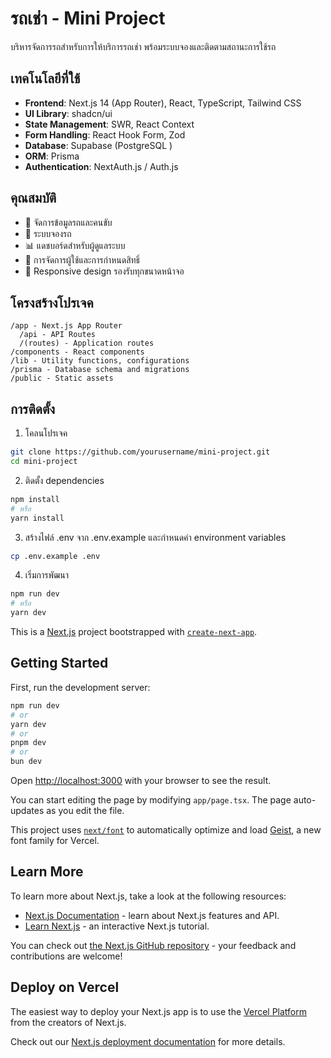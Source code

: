 # รถเช่า - Mini Project

บริหารจัดการรถสำหรับการให้บริการรถเช่า พร้อมระบบจองและติดตามสถานะการใช้รถ

## เทคโนโลยีที่ใช้

- **Frontend**: Next.js 14 (App Router), React, TypeScript, Tailwind CSS
- **UI Library**: shadcn/ui
- **State Management**: SWR, React Context
- **Form Handling**: React Hook Form, Zod
- **Database**: Supabase (PostgreSQL
  )
- **ORM**: Prisma
- **Authentication**: NextAuth.js / Auth.js

## คุณสมบัติ

- 🚗 จัดการข้อมูลรถและคนขับ
- 📆 ระบบจองรถ
- 📊 แดชบอร์ดสำหรับผู้ดูแลระบบ
- 👤 การจัดการผู้ใช้และการกำหนดสิทธิ์
- 📱 Responsive design รองรับทุกขนาดหน้าจอ

## โครงสร้างโปรเจค

```
/app - Next.js App Router
  /api - API Routes
  /(routes) - Application routes
/components - React components
/lib - Utility functions, configurations
/prisma - Database schema and migrations
/public - Static assets
```

## การติดตั้ง

1. โคลนโปรเจค

```bash
git clone https://github.com/yourusername/mini-project.git
cd mini-project
```

2. ติดตั้ง dependencies

```bash
npm install
# หรือ
yarn install
```

3. สร้างไฟล์ .env จาก .env.example และกำหนดค่า environment variables

```bash
cp .env.example .env
```

4. เริ่มการพัฒนา

```bash
npm run dev
# หรือ
yarn dev
```

This is a [Next.js](https://nextjs.org) project bootstrapped with [`create-next-app`](https://nextjs.org/docs/app/api-reference/cli/create-next-app).

## Getting Started

First, run the development server:

```bash
npm run dev
# or
yarn dev
# or
pnpm dev
# or
bun dev
```

Open [http://localhost:3000](http://localhost:3000) with your browser to see the result.

You can start editing the page by modifying `app/page.tsx`. The page auto-updates as you edit the file.

This project uses [`next/font`](https://nextjs.org/docs/app/building-your-application/optimizing/fonts) to automatically optimize and load [Geist](https://vercel.com/font), a new font family for Vercel.

## Learn More

To learn more about Next.js, take a look at the following resources:

- [Next.js Documentation](https://nextjs.org/docs) - learn about Next.js features and API.
- [Learn Next.js](https://nextjs.org/learn) - an interactive Next.js tutorial.

You can check out [the Next.js GitHub repository](https://github.com/vercel/next.js) - your feedback and contributions are welcome!

## Deploy on Vercel

The easiest way to deploy your Next.js app is to use the [Vercel Platform](https://vercel.com/new?utm_medium=default-template&filter=next.js&utm_source=create-next-app&utm_campaign=create-next-app-readme) from the creators of Next.js.

Check out our [Next.js deployment documentation](https://nextjs.org/docs/app/building-your-application/deploying) for more details.
